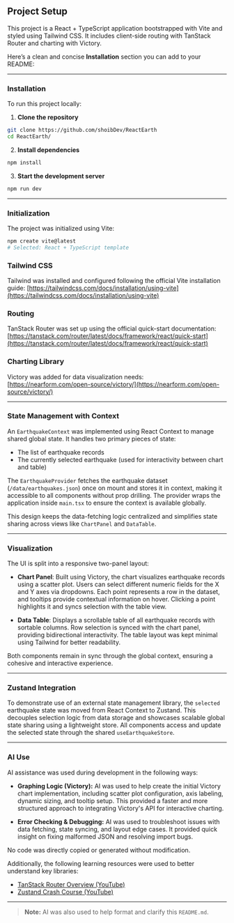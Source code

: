 ## Project Setup

This project is a React + TypeScript application bootstrapped with Vite and styled using Tailwind CSS. It includes client-side routing with TanStack Router and charting with Victory.

Here’s a clean and concise **Installation** section you can add to your README:

---

### Installation

To run this project locally:

1. **Clone the repository**

```bash
git clone https://github.com/shoibDev/ReactEarth
cd ReactEarth/
```

2. **Install dependencies**

```bash
npm install
```

3. **Start the development server**

```bash
npm run dev
```

---

### Initialization

The project was initialized using Vite:

```bash
npm create vite@latest
# Selected: React + TypeScript template
```

### Tailwind CSS

Tailwind was installed and configured following the official Vite installation guide:
[https://tailwindcss.com/docs/installation/using-vite](https://tailwindcss.com/docs/installation/using-vite)

### Routing

TanStack Router was set up using the official quick-start documentation:
[https://tanstack.com/router/latest/docs/framework/react/quick-start](https://tanstack.com/router/latest/docs/framework/react/quick-start)

### Charting Library

Victory was added for data visualization needs:
[https://nearform.com/open-source/victory/](https://nearform.com/open-source/victory/)

---

### State Management with Context

An `EarthquakeContext` was implemented using React Context to manage shared global state. It handles two primary pieces of state:

* The list of earthquake records
* The currently selected earthquake (used for interactivity between chart and table)

The `EarthquakeProvider` fetches the earthquake dataset (`/data/earthquakes.json`) once on mount and stores it in context, making it accessible to all components without prop drilling. The provider wraps the application inside `main.tsx` to ensure the context is available globally.

This design keeps the data-fetching logic centralized and simplifies state sharing across views like `ChartPanel` and `DataTable`.

---

### Visualization

The UI is split into a responsive two-panel layout:

* **Chart Panel**: Built using Victory, the chart visualizes earthquake records using a scatter plot. Users can select different numeric fields for the X and Y axes via dropdowns. Each point represents a row in the dataset, and tooltips provide contextual information on hover. Clicking a point highlights it and syncs selection with the table view.

* **Data Table**: Displays a scrollable table of all earthquake records with sortable columns. Row selection is synced with the chart panel, providing bidirectional interactivity. The table layout was kept minimal using Tailwind for better readability.

Both components remain in sync through the global context, ensuring a cohesive and interactive experience.

---

### Zustand Integration

To demonstrate use of an external state management library, the `selected` earthquake state was moved from React Context to Zustand. 
This decouples selection logic from data storage and showcases scalable global state sharing using a lightweight store. 
All components access and update the selected state through the shared `useEarthquakeStore`.

---

### AI Use

AI assistance was used during development in the following ways:

* **Graphing Logic (Victory):** AI was used to help create the initial Victory chart implementation, including scatter plot configuration, axis labeling, dynamic sizing, and tooltip setup. This provided a faster and more structured approach to integrating Victory's API for interactive charting.

* **Error Checking & Debugging:** AI was used to troubleshoot issues with data fetching, state syncing, and layout edge cases. It provided quick insight on fixing malformed JSON and resolving import bugs.

No code was directly copied or generated without modification.

Additionally, the following learning resources were used to better understand key libraries:

* [TanStack Router Overview (YouTube)](https://www.youtube.com/watch?v=KcKkwF55Pes)
* [Zustand Crash Course (YouTube)](https://www.youtube.com/watch?v=_ngCLZ5Iz-0)

---
> **Note:** AI was also used to help format and clarify this `README.md`.
